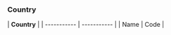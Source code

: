 ### Country

| **Country**               |
| ----------- | ----------- |
| Name        | Code        |